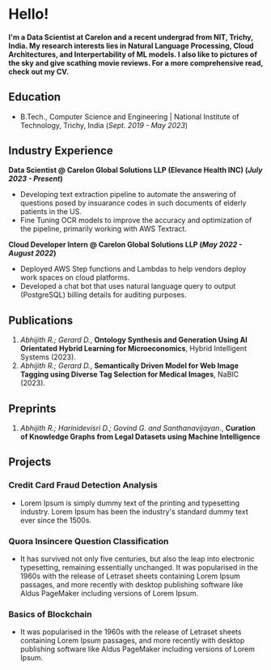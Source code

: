 # Hello!

#### I'm a Data Scientist at Carelon and a recent undergrad from NIT, Trichy, India. My research interests lies in Natural Language Processing, Cloud Architectures, and Interpertability of ML models. I also like to pictures of the sky and give scathing movie reviews. For a more comprehensive read, check out my CV. 

## Education 			        		
- B.Tech., Computer Science and Engineering | National Institute of Technology, Trichy, India (_Sept. 2019 - May 2023_)

## Industry Experience
**Data Scientist @ Carelon Global Solutions LLP (Elevance Health INC) (_July 2023 - Present_)**
- Developing text extraction pipeline to automate the answering of questions posed by insuarance codes in such documents of elderly patients in the US.
- Fine Tuning OCR models to improve the accuracy and optimization of the pipeline, primarily working with AWS Textract.

**Cloud Developer Intern @ Carelon Global Solutions LLP (_May 2022 - August 2022_)**
- Deployed AWS Step functions and Lambdas to help vendors deploy work spaces on cloud platforms.
- Developed a chat bot that uses natural language query to output (PostgreSQL) billing details for auditing purposes. 

## Publications
1. *Abhijith R.; Gerard D.*, **Ontology Synthesis and Generation Using AI Orientated Hybrid Learning for Microeconomics**, Hybrid Intelligent Systems (2023).
2. *Abhijith R.; Gerard D.*, **Semantically Driven Model for Web Image Tagging using Diverse Tag Selection for Medical Images**, NaBIC (2023).

## Preprints
1. *Abhijith R.; Harinidevisri D.; Govind G. and Santhanavijayan.*, **Curation of Knowledge Graphs from Legal Datasets using Machine Intelligence** 

## Projects
### Credit Card Fraud Detection Analysis
<!-- [Publication](https://www.mdpi.com/1424-8220/22/8/3048) -->

-  Lorem Ipsum is simply dummy text of the printing and typesetting industry. Lorem Ipsum has been the industry's standard dummy text ever since the 1500s.

<!-- ![EEG Band Discovery](/assets/img/eeg_band_discovery.jpeg) -->

### Quora Insincere Question Classification
<!-- [Publication](https://www.mdpi.com/1424-8220/22/11/4240) -->

-  It has survived not only five centuries, but also the leap into electronic typesetting, remaining essentially unchanged. It was popularised in the 1960s with the release of Letraset sheets containing Lorem Ipsum passages, and more recently with desktop publishing software like Aldus PageMaker including versions of Lorem Ipsum.

<!-- ![Bike Study](/assets/img/bike_study.jpeg) -->

### Basics of Blockchain
<!-- [Publication](https://www.mdpi.com/1424-8220/22/11/4240) -->

-  It was popularised in the 1960s with the release of Letraset sheets containing Lorem Ipsum passages, and more recently with desktop publishing software like Aldus PageMaker including versions of Lorem Ipsum.


